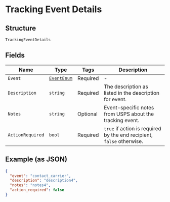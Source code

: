 
# Tracking Event Details

## Structure

`TrackingEventDetails`

## Fields

| Name | Type | Tags | Description |
|  --- | --- | --- | --- |
| `Event` | [`EventEnum`](../../doc/models/event-enum.md) | Required | - |
| `Description` | `string` | Required | The description as listed in the description for event. |
| `Notes` | `string` | Optional | Event-specific notes from USPS about the tracking event. |
| `ActionRequired` | `bool` | Required | `true` if action is required by the end recipient, `false` otherwise. |

## Example (as JSON)

```json
{
  "event": "contact_carrier",
  "description": "description4",
  "notes": "notes4",
  "action_required": false
}
```

